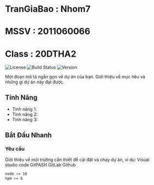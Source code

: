 # TranGiaBao :  Nhom7
# MSSV       : 2011060066
# Class      : 20DTHA2
![License](https://img.shields.io/badge/license-MIT-green)
![Build Status](https://img.shields.io/badge/build-passing-brightgreen)
![Version](https://img.shields.io/badge/version-1.0.0-blue)

Một đoạn mô tả ngắn gọn về dự án của bạn. Giới thiệu về mục tiêu và những gì dự án này đạt được.

## Tính Năng

- Tính năng 1: 
- Tính năng 2: 
- Tính năng 3: 

## Bắt Đầu Nhanh

### Yêu cầu

Giới thiệu về môi trường cần thiết để cài đặt và chạy dự án, ví dụ:
Visual studio code
GitPASH
GitLab 
Github
```bash
node >= 10
npm >= 6
